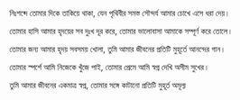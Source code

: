 নিঃশব্দে তোমার দিকে তাকিয়ে থাকা, যেন পৃথিবীর সমস্ত সৌন্দর্য আমার চোখে এসে ধরা দেয়।

তোমার হাসি আমার হৃদয়ের সব দুঃখ দূর করে, তোমার ভালোবাসা আমাকে সম্পূর্ণ করে তোলে।

তোমার জন্য আমার হৃদয় সবসময় খোলা, তুমি আমার জীবনের প্রতিটি মুহূর্তে আনন্দের গান।

তোমার স্পর্শে আমি নিজেকে খুঁজে পাই, তোমার প্রেমে আমি স্বপ্ন দেখি অসীম সুখের।

তুমি আমার জীবনের একমাত্র স্বপ্ন, তোমার সঙ্গে কাটানো প্রতিটি মুহূর্ত অমূল্য

